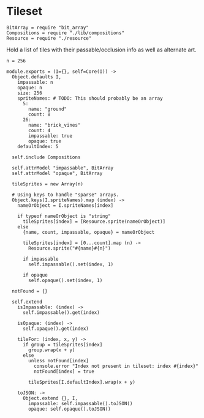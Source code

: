 Tileset
=======

    BitArray = require "bit_array"
    Compositions = require "./lib/compositions"
    Resource = require "./resource"

Hold a list of tiles with their passable/occlusion info as well as alternate
art.

    n = 256

    module.exports = (I={}, self=Core(I)) ->
      Object.defaults I,
        impassable: n
        opaque: n
        size: 256
        spriteNames: # TODO: This should probably be an array
          5:
            name: "ground"
            count: 8
          26:
            name: "brick_vines"
            count: 4
            impassable: true
            opaque: true
        defaultIndex: 5

      self.include Compositions

      self.attrModel "impassable", BitArray
      self.attrModel "opaque", BitArray

      tileSprites = new Array(n)

      # Using keys to handle "sparse" arrays.
      Object.keys(I.spriteNames).map (index) ->
        nameOrObject = I.spriteNames[index]

        if typeof nameOrObject is "string"
          tileSprites[index] = [Resource.sprite(nameOrObject)]
        else
          {name, count, impassable, opaque} = nameOrObject

          tileSprites[index] = [0...count].map (n) ->
            Resource.sprite("#{name}#{n}")

          if impassable
            self.impassable().set(index, 1)
          
          if opaque
            self.opaque().set(index, 1)

      notFound = {}

      self.extend
        isImpassable: (index) ->
          self.impassable().get(index)

        isOpaque: (index) ->
          self.opaque().get(index)

        tileFor: (index, x, y) ->
          if group = tileSprites[index]
            group.wrap(x + y)
          else
            unless notFound[index]
              console.error "Index not present in tileset: index #{index}"
              notFound[index] = true

            tileSprites[I.defaultIndex].wrap(x + y)

        toJSON: ->
          Object.extend {}, I,
            impassable: self.impassable().toJSON()
            opaque: self.opaque().toJSON()
